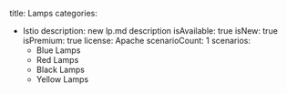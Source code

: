 title: Lamps
categories:
  - Istio
description: new lp.md description
isAvailable: true
isNew: true
isPremium: true
license: Apache
scenarioCount: 1
scenarios:
    - Blue Lamps
    - Red Lamps
    - Black Lamps
    - Yellow Lamps